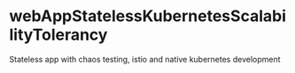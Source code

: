 # webAppStatelessKubernetesScalabilityTolerancy
Stateless app with chaos testing, istio and native kubernetes development
